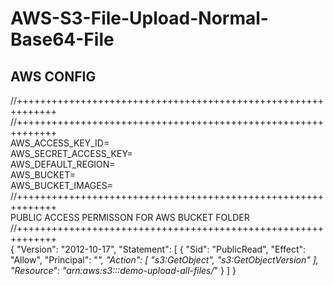 # AWS-S3-File-Upload-Normal-Base64-File
## AWS CONFIG
//+++++++++++++++++++++++++++++++++++++++++++++++++++++++++++++
//+++++++++++++++++++++++++++++++++++++++++++++++++++++++++++++\
AWS_ACCESS_KEY_ID=\
AWS_SECRET_ACCESS_KEY=\
AWS_DEFAULT_REGION=\
AWS_BUCKET=\
AWS_BUCKET_IMAGES=\
//+++++++++++++++++++++++++++++++++++++++++++++++++++++++++++++\
PUBLIC ACCESS PERMISSON FOR AWS BUCKET FOLDER\
//+++++++++++++++++++++++++++++++++++++++++++++++++++++++++++++\
{
    "Version": "2012-10-17",
    "Statement": [
        {
            "Sid": "PublicRead",
            "Effect": "Allow",
            "Principal": "*",
            "Action": [
                "s3:GetObject",
                "s3:GetObjectVersion"
            ],
            "Resource": "arn:aws:s3:::demo-upload-all-files/*"
        }
    ]
}
